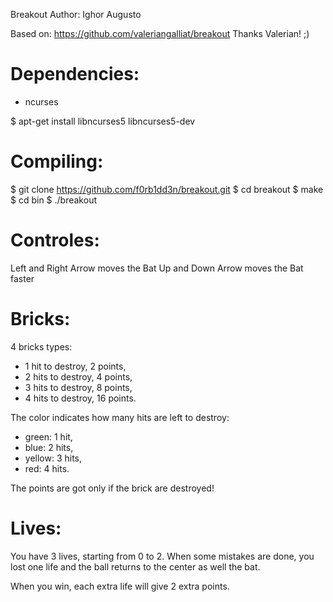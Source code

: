 Breakout
Author: Ighor Augusto

Based on: https://github.com/valeriangalliat/breakout
Thanks Valerian! ;)

# Dependencies:

- ncurses

$ apt-get install libncurses5 libncurses5-dev

# Compiling:

$ git clone https://github.com/f0rb1dd3n/breakout.git
$ cd breakout
$ make
$ cd bin
$ ./breakout

# Controles: 

Left and Right Arrow moves the Bat
Up and Down Arrow moves the Bat faster

# Bricks: 

4 bricks types:

- 1 hit to destroy, 2 points,
- 2 hits to destroy, 4 points,
- 3 hits to destroy, 8 points,
- 4 hits to destroy, 16 points.

The color indicates how many hits are left to destroy:

- green:	1 hit,
- blue:		2 hits,
- yellow:	3 hits,
- red:		4 hits.

The points are got only if the brick are destroyed!

# Lives: 

You have 3 lives, starting from 0 to 2. When some mistakes
are done, you lost one life and the ball returns to the
center as well the bat.

When you win, each extra life will give 2 extra points.
